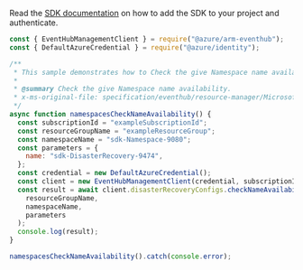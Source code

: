 Read the [SDK documentation](https://github.com/Azure/azure-sdk-for-js/blob/%40azure%2Farm-eventhub_5.0.1/sdk/eventhub/arm-eventhub/README.md) on how to add the SDK to your project and authenticate.

```javascript
const { EventHubManagementClient } = require("@azure/arm-eventhub");
const { DefaultAzureCredential } = require("@azure/identity");

/**
 * This sample demonstrates how to Check the give Namespace name availability.
 *
 * @summary Check the give Namespace name availability.
 * x-ms-original-file: specification/eventhub/resource-manager/Microsoft.EventHub/stable/2021-11-01/examples/disasterRecoveryConfigs/EHAliasCheckNameAvailability.json
 */
async function namespacesCheckNameAvailability() {
  const subscriptionId = "exampleSubscriptionId";
  const resourceGroupName = "exampleResourceGroup";
  const namespaceName = "sdk-Namespace-9080";
  const parameters = {
    name: "sdk-DisasterRecovery-9474",
  };
  const credential = new DefaultAzureCredential();
  const client = new EventHubManagementClient(credential, subscriptionId);
  const result = await client.disasterRecoveryConfigs.checkNameAvailability(
    resourceGroupName,
    namespaceName,
    parameters
  );
  console.log(result);
}

namespacesCheckNameAvailability().catch(console.error);
```

